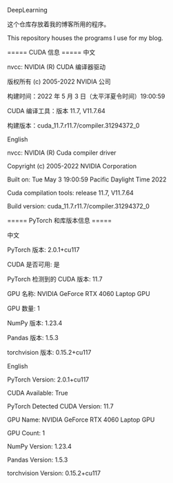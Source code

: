 DeepLearning

这个仓库存放着我的博客所用的程序。

This repository houses the programs I use for my blog.

===== CUDA 信息 =====
中文

nvcc: NVIDIA (R) CUDA 编译器驱动

版权所有 (c) 2005-2022 NVIDIA 公司

构建时间：2022 年 5 月 3 日（太平洋夏令时间）19:00:59

CUDA 编译工具：版本 11.7, V11.7.64

构建版本：cuda_11.7.r11.7/compiler.31294372_0

English

nvcc: NVIDIA (R) Cuda compiler driver

Copyright (c) 2005-2022 NVIDIA Corporation

Built on: Tue May 3 19:00:59 Pacific Daylight Time 2022

Cuda compilation tools: release 11.7, V11.7.64

Build version: cuda_11.7.r11.7/compiler.31294372_0

===== PyTorch 和库版本信息 =====

中文

PyTorch 版本: 2.0.1+cu117

CUDA 是否可用: 是

PyTorch 检测到的 CUDA 版本: 11.7

GPU 名称: NVIDIA GeForce RTX 4060 Laptop GPU

GPU 数量: 1

NumPy 版本: 1.23.4

Pandas 版本: 1.5.3

torchvision 版本: 0.15.2+cu117

English

PyTorch Version: 2.0.1+cu117

CUDA Available: True

PyTorch Detected CUDA Version: 11.7

GPU Name: NVIDIA GeForce RTX 4060 Laptop GPU

GPU Count: 1

NumPy Version: 1.23.4

Pandas Version: 1.5.3

torchvision Version: 0.15.2+cu117

